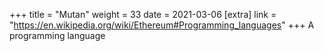 +++
title = "Mutan"
weight = 33
date = 2021-03-06
[extra]
link = "https://en.wikipedia.org/wiki/Ethereum#Programming_languages"
+++
A programming language

